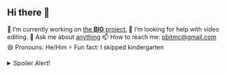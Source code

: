 ## Hi there 👋

🔭 I’m currently working on [the **BIG** project.](https://www.youtube.com/watch?v=oV4_UNVyIZE)
🤔 I’m looking for help with video editing.
💬 Ask me about [anything](mailto:pbitmc@gmail.com)
📫 How to reach me: pbitmc@gmail.com
😄 Pronouns: He/Him
⚡ Fun fact: I skipped kindergarten

<details>
  <summary>Spoiler Alert!</summary>
  
  I wish I was lying <:[
</details>
